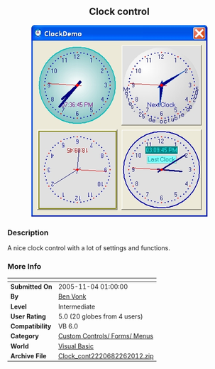 ﻿<div align="center">

## Clock control

<img src="PIC20088301732316911.jpg">
</div>

### Description

A nice clock control with a lot of settings and functions.
 
### More Info
 


<span>             |<span>
---                |---
**Submitted On**   |2005-11-04 01:00:00
**By**             |[Ben Vonk](https://github.com/Planet-Source-Code/PSCIndex/blob/master/ByAuthor/ben-vonk.md)
**Level**          |Intermediate
**User Rating**    |5.0 (20 globes from 4 users)
**Compatibility**  |VB 6\.0
**Category**       |[Custom Controls/ Forms/  Menus](https://github.com/Planet-Source-Code/PSCIndex/blob/master/ByCategory/custom-controls-forms-menus__1-4.md)
**World**          |[Visual Basic](https://github.com/Planet-Source-Code/PSCIndex/blob/master/ByWorld/visual-basic.md)
**Archive File**   |[Clock\_cont2220682262012\.zip](https://github.com/Planet-Source-Code/ben-vonk-clock-control__1-71024/archive/master.zip)









